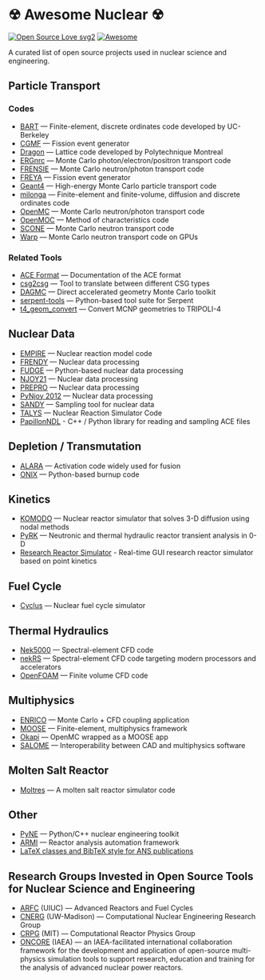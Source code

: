 # ☢ Awesome Nuclear ☢

[![Open Source Love svg2](https://badges.frapsoft.com/os/v2/open-source.svg?v=103)](https://github.com/ellerbrock/open-source-badges/)
[![Awesome](https://camo.githubusercontent.com/13c4e50d88df7178ae1882a203ed57b641674f94/68747470733a2f2f63646e2e7261776769742e636f6d2f73696e647265736f726875732f617765736f6d652f643733303566333864323966656437386661383536353265336136336531353464643865383832392f6d656469612f62616467652e737667)](https://github.com/sindresorhus/awesome)

A curated list of open source projects used in nuclear science and engineering.

## Particle Transport

### Codes

- [BART](https://github.com/SlaybaughLab/BART) — Finite-element, discrete ordinates code developed by UC-Berkeley
- [CGMF](https://github.com/lanl/CGMF) — Fission event generator
- [Dragon](https://www.polymtl.ca/merlin/) — Lattice code developed by Polytechnique Montreal
- [ERGnrc](https://nrc-cnrc.github.io/EGSnrc/) — Monte Carlo photon/electron/positron transport code
- [FRENSIE](https://github.com/FRENSIE/FRENSIE) — Monte Carlo neutron/photon transport code
- [FREYA](https://nuclear.llnl.gov/simulation/main.html) — Fission event generator
- [Geant4](https://geant4.web.cern.ch/) — High-energy Monte Carlo particle transport code
- [milonga](https://www.seamplex.com/milonga) — Finite-element and finite-volume, diffusion and discrete ordinates code
- [OpenMC](https://github.com/openmc-dev/openmc) — Monte Carlo neutron/photon transport code
- [OpenMOC](https://github.com/mit-crpg/openmoc) — Method of characteristics code
- [SCONE](https://bitbucket.org/Mikolaj_Adam_Kowalski/scone) — Monte Carlo neutron transport code
- [Warp](https://github.com/weft/warp) — Monte Carlo neutron transport code on GPUs

### Related Tools

- [ACE Format](https://github.com/NuclearData/ACEFormat) — Documentation of the ACE format
- [csg2csg](https://github.com/makeclean/csg2csg) — Tool to translate between different CSG types
- [DAGMC](https://github.com/svalinn/DAGMC) — Direct accelerated geometry Monte Carlo toolkit
- [serpent-tools](https://github.com/CORE-GATECH-GROUP/serpent-tools) — Python-based tool suite for Serpent
- [t4_geom_convert](https://www.cea.fr/energies/tripoli-4/tripoli-4/pre_post_tools/t4_geom_convert) — Convert MCNP geometries to TRIPOLI-4

## Nuclear Data

- [EMPIRE](https://www-nds.iaea.org/empire/index.html) — Nuclear reaction model code
- [FRENDY](https://rpg.jaea.go.jp/main/en/program_frendy) — Nuclear data processing
- [FUDGE](https://github.com/LLNL/fudge) — Python-based nuclear data processing
- [NJOY21](https://github.com/njoy/NJOY21) — Nuclear data processing
- [PREPRO](https://www-nds.iaea.org/public/endf/prepro/) — Nuclear data processing
- [PyNjoy 2012](https://www.polymtl.ca/merlin/pynjoy2012.htm) — Nuclear data processing
- [SANDY](https://github.com/luca-fiorito-11/sandy) — Sampling tool for nuclear data
- [TALYS](https://nds.iaea.org/talys) — Nuclear Reaction Simulator Code
- [PapillonNDL](https://github.com/HunterBelanger/papillon-ndl) - C++ / Python library for reading and sampling ACE files

## Depletion / Transmutation

- [ALARA](https://github.com/svalinn/ALARA) — Activation code widely used for fusion
- [ONIX](https://github.com/jlanversin/ONIX) — Python-based burnup code

## Kinetics

- [KOMODO](https://github.com/imronuke/KOMODO) — Nuclear reactor simulator that solves 3-D diffusion using nodal methods
- [PyRK](https://github.com/pyrk/pyrk) — Neutronic and thermal hydraulic reactor transient analysis in 0-D
- [Research Reactor Simulator](https://github.com/ijs-f8/Research-Reactor-Simulator) - Real-time GUI research reactor simulator based on point kinetics

## Fuel Cycle

- [Cyclus](https://github.com/cyclus/cyclus) — Nuclear fuel cycle simulator

## Thermal Hydraulics

- [Nek5000](https://github.com/Nek5000/Nek5000) — Spectral-element CFD code
- [nekRS](https://github.com/Nek5000/nekRS) — Spectral-element CFD code targeting modern processors and accelerators
- [OpenFOAM](https://www.openfoam.com/) — Finite volume CFD code

## Multiphysics

- [ENRICO](https://github.com/enrico-dev/enrico) — Monte Carlo + CFD coupling application
- [MOOSE](https://github.com/idaholab/moose) — Finite-element, multiphysics framework
- [Okapi](https://github.com/aprilnovak/okapi) — OpenMC wrapped as a MOOSE app
- [SALOME](https://www.salome-platform.org) — Interoperability between CAD and multiphysics software

## Molten Salt Reactor

- [Moltres](https://github.com/arfc/moltres) — A molten salt reactor simulator code

## Other

- [PyNE](https://github.com/pyne/pyne) — Python/C++ nuclear engineering toolkit
- [ARMI](https://github.com/terrapower/armi) — Reactor analysis automation framework
- [LaTeX classes and BibTeX style for ANS publications](https://github.com/paulromano/ans-latex-class)

## Research Groups Invested in Open Source Tools for Nuclear Science and Engineering

- [ARFC](https://arfc.github.io) (UIUC) — Advanced Reactors and Fuel Cycles
- [CNERG](https://cnerg.github.io) (UW-Madison) — Computational Nuclear Engineering Research Group
- [CRPG](https://crpg.mit.edu) (MIT) — Computational Reactor Physics Group
- [ONCORE](https://nucleus.iaea.org/sites/oncore/) (IAEA) — an IAEA-facilitated
  international collaboration framework for the development and application of
  open-source multi-physics simulation tools to support research, education and
  training for the analysis of advanced nuclear power reactors.
